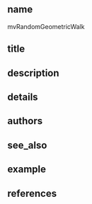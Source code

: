 ## name
mvRandomGeometricWalk
## title
## description
## details
## authors
## see_also
## example
## references
